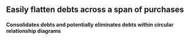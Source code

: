 ## Easily flatten debts across a span of purchases
#### Consolidates debts and potentially eliminates debts within circular relationship diagrams
